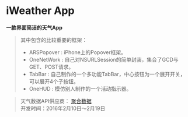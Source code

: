 # iWeather App

**一款界面简洁的天气App**
> 其中包含的比较重要的框架：
> * ARSPopover : iPhone上的Popover框架。
> * OneNetWork : 自己对NSURLSession的简单封装，集合了GCD与GET、POST请求。
> * TabBar : 自己制作的一个多功能TabBar，中心按钮为一个展开开关，可以展开4个子按钮。
> * OneHUD : 模仿别人制作的一个活动指示器。

> 天气数据API供应商： [聚合数据](https://www.juhe.cn/)   
> 开发时间：2016年2月10日～2月19日  

